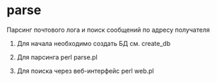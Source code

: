 # parse
Парсинг почтового лога и поиск сообщений по адресу получателя

1. Для начала необходимо создать БД
см. create_db

2. Для парсинга
perl parse.pl

3. Для поиска через веб-интерфейс
perl web.pl
